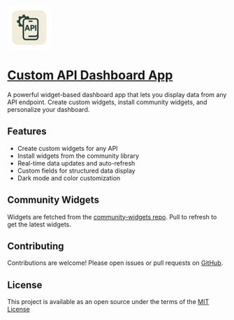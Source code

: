 <img src="./assets/images/icon.png" width="100">

# [Custom API Dashboard App](https://cad.dino.icu)

A powerful widget-based dashboard app that lets you display data from any API endpoint. Create custom widgets, install community widgets, and personalize your dashboard.

## Features

- Create custom widgets for any API
- Install widgets from the community library
- Real-time data updates and auto-refresh
- Custom fields for structured data display
- Dark mode and color customization

## Community Widgets

Widgets are fetched from the [community-widgets repo](https://github.com/leecheeyong/community-widgets). Pull to refresh to get the latest widgets.

## Contributing

Contributions are welcome! Please open issues or pull requests on [GitHub](https://github.com/leecheeyong/custom_api_dashboard_app/pulls).

## License

This project is available as an open source under the terms of the [MIT License](https://github.com/leecheeyong/custom_api_dashboard_app/blob/main/LICENSE)